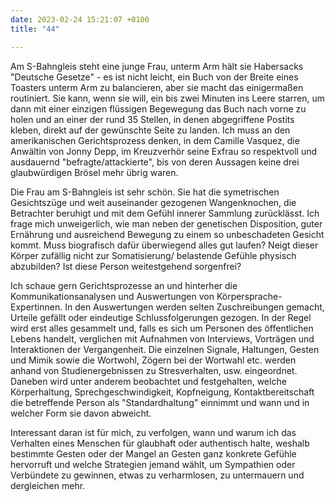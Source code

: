 ```yaml
---
date: 2023-02-24 15:21:07 +0100
title: "44"

---
```

Am S-Bahngleis steht eine junge Frau, unterm Arm hält sie Habersacks "Deutsche Gesetze" - es ist nicht leicht, ein Buch von der Breite eines Toasters unterm Arm zu balancieren, aber sie macht das einigermaßen routiniert. Sie kann, wenn sie will, ein bis zwei Minuten ins Leere starren, um dann mit einer einzigen flüssigen Begewegung das Buch nach vorne zu holen und an einer der rund 35 Stellen, in denen abgegriffene Postits kleben, direkt auf der gewünschte Seite zu landen. Ich muss an den amerikanischen Gerichtsprozess denken, in dem Camille Vasquez, die Anwältin von Jonny Depp, im Kreuzverhör seine Exfrau so respektvoll und ausdauernd "befragte/attackierte", bis von deren Aussagen keine drei glaubwürdigen Brösel mehr übrig waren. 

Die Frau am S-Bahngleis ist sehr schön. Sie hat die symetrischen Gesichtszüge und weit auseinander gezogenen Wangenknochen, die Betrachter beruhigt und mit dem Gefühl innerer Sammlung zurücklässt.  Ich frage mich unweigerlich, wie man neben der genetischen Disposition, guter Ernährung und ausreichend Bewegung zu einem so unbeschadeten Gesicht kommt. Muss biografisch dafür überwiegend alles gut laufen? Neigt dieser Körper zufällig nicht zur Somatisierung/ belastende Gefühle physisch abzubilden? Ist diese Person weitestgehend sorgenfrei?

Ich schaue gern Gerichtsprozesse an und hinterher die Kommunikationsanalysen und Auswertungen von Körpersprache-Expertinnen. In den Auswertungen werden selten Zuschreibungen gemacht, Urteile gefällt oder eindeutige Schlussfolgerungen gezogen. In der Regel wird erst alles gesammelt und, falls es sich um Personen des öffentlichen Lebens handelt, verglichen mit Aufnahmen von Interviews, Vorträgen und Interaktionen der Vergangenheit. Die einzelnen Signale, Haltungen, Gesten und Mimik sowie die Wortwohl, Zögern bei der Wortwahl etc. werden anhand von Studienergebnissen zu Stresverhalten,  usw. eingeordnet. Daneben wird unter anderem beobachtet und festgehalten, welche Körperhaltung, Sprechgeschwindigkeit, Kopfneigung, Kontaktbereitschaft die betreffende Person als "Standardhaltung" einnimmt und wann und in welcher Form sie davon abweicht. 

Interessant daran ist für mich, zu verfolgen, wann und warum ich das Verhalten eines Menschen für glaubhaft oder authentisch halte, weshalb bestimmte Gesten oder der Mangel an Gesten ganz konkrete Gefühle hervorruft und welche Strategien jemand wählt, um Sympathien oder Verbündete zu gewinnen, etwas zu verharmlosen, zu untermauern und dergleichen mehr.